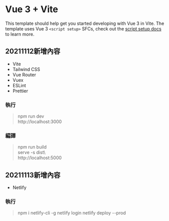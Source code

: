 # Vue 3 + Vite

This template should help get you started developing with Vue 3 in Vite. The template uses Vue 3 `<script setup>` SFCs, check out the [script setup docs](https://v3.vuejs.org/api/sfc-script-setup.html#sfc-script-setup) to learn more.

## 20211112新增內容
- Vite 
- Tailwind CSS
- Vue Router
- Vuex
- ESLint
- Prettier

### 執行
>npm run dev <br>
>http://localhost:3000

### 編譯
>npm run build <br>
>serve -s dist\ <br>
>http://localhost:5000

## 20211113新增內容
- Netlify

### 執行
>npm i netlify-cli -g
>netlify login
>netlify deploy --prod
